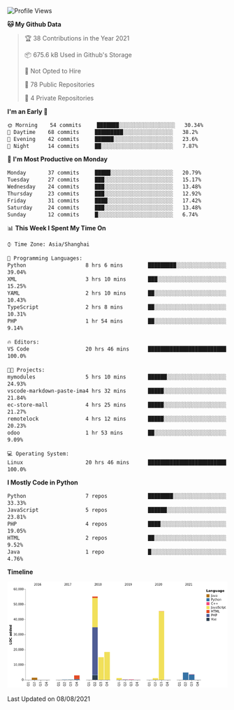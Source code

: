 <!--START_SECTION:waka-->
![Profile Views](http://img.shields.io/badge/Profile%20Views-127-blue)

**🐱 My Github Data** 

> 🏆 38 Contributions in the Year 2021
 > 
> 📦 675.6 kB Used in Github's Storage 
 > 
> 🚫 Not Opted to Hire
 > 
> 📜 78 Public Repositories 
 > 
> 🔑 4 Private Repositories  
 > 
**I'm an Early 🐤** 

```text
🌞 Morning    54 commits     ███████░░░░░░░░░░░░░░░░░░   30.34% 
🌆 Daytime    68 commits     █████████░░░░░░░░░░░░░░░░   38.2% 
🌃 Evening    42 commits     ██████░░░░░░░░░░░░░░░░░░░   23.6% 
🌙 Night      14 commits     ██░░░░░░░░░░░░░░░░░░░░░░░   7.87%

```
📅 **I'm Most Productive on Monday** 

```text
Monday       37 commits     █████░░░░░░░░░░░░░░░░░░░░   20.79% 
Tuesday      27 commits     ███░░░░░░░░░░░░░░░░░░░░░░   15.17% 
Wednesday    24 commits     ███░░░░░░░░░░░░░░░░░░░░░░   13.48% 
Thursday     23 commits     ███░░░░░░░░░░░░░░░░░░░░░░   12.92% 
Friday       31 commits     ████░░░░░░░░░░░░░░░░░░░░░   17.42% 
Saturday     24 commits     ███░░░░░░░░░░░░░░░░░░░░░░   13.48% 
Sunday       12 commits     █░░░░░░░░░░░░░░░░░░░░░░░░   6.74%

```


📊 **This Week I Spent My Time On** 

```text
⌚︎ Time Zone: Asia/Shanghai

💬 Programming Languages: 
Python                   8 hrs 6 mins        █████████░░░░░░░░░░░░░░░░   39.04% 
XML                      3 hrs 10 mins       ███░░░░░░░░░░░░░░░░░░░░░░   15.25% 
YAML                     2 hrs 10 mins       ██░░░░░░░░░░░░░░░░░░░░░░░   10.43% 
TypeScript               2 hrs 8 mins        ██░░░░░░░░░░░░░░░░░░░░░░░   10.31% 
PHP                      1 hr 54 mins        ██░░░░░░░░░░░░░░░░░░░░░░░   9.14%

🔥 Editors: 
VS Code                  20 hrs 46 mins      █████████████████████████   100.0%

🐱‍💻 Projects: 
mymodules                5 hrs 10 mins       ██████░░░░░░░░░░░░░░░░░░░   24.93% 
vscode-markdown-paste-ima4 hrs 32 mins       █████░░░░░░░░░░░░░░░░░░░░   21.84% 
ec-store-mall            4 hrs 25 mins       █████░░░░░░░░░░░░░░░░░░░░   21.27% 
remotelock               4 hrs 12 mins       █████░░░░░░░░░░░░░░░░░░░░   20.23% 
odoo                     1 hr 53 mins        ██░░░░░░░░░░░░░░░░░░░░░░░   9.09%

💻 Operating System: 
Linux                    20 hrs 46 mins      █████████████████████████   100.0%

```

**I Mostly Code in Python** 

```text
Python                   7 repos             ████████░░░░░░░░░░░░░░░░░   33.33% 
JavaScript               5 repos             ██████░░░░░░░░░░░░░░░░░░░   23.81% 
PHP                      4 repos             ████░░░░░░░░░░░░░░░░░░░░░   19.05% 
HTML                     2 repos             ██░░░░░░░░░░░░░░░░░░░░░░░   9.52% 
Java                     1 repo              █░░░░░░░░░░░░░░░░░░░░░░░░   4.76%

```


**Timeline**

![Chart not found](https://raw.githubusercontent.com/telesoho/telesoho/master/charts/bar_graph.png) 


 Last Updated on 08/08/2021
<!--END_SECTION:waka-->


<!--
**telesoho/telesoho** is a ✨ _special_ ✨ repository because its `README.md` (this file) appears on your GitHub profile.

Here are some ideas to get you started:

- 🔭 I’m currently working on ...
- 🌱 I’m currently learning ...
- 👯 I’m looking to collaborate on ...
- 🤔 I’m looking for help with ...
- 💬 Ask me about ...
- 📫 How to reach me: ...
- 😄 Pronouns: ...
- ⚡ Fun fact: ...
-->
